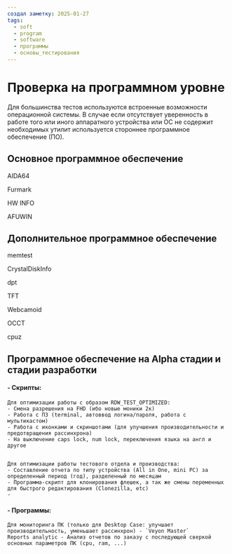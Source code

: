 ```yaml
---
создал заметку: 2025-01-27
tags:
  - soft
  - program
  - software
  - программы
  - основы_тестирования
---
```

# Проверка на программном уровне

Для большинства тестов используются встроенные возможности операционной системы. В случае если отсутствует уверенность в работе того или иного аппаратного устройства или ОС не содержит необходимых утилит используется стороннее программное обеспечение (ПО).

## Основное программное обеспечение
AIDA64

Furmark

HW INFO

AFUWIN

## Дополнительное программное обеспечение

memtest

CrystalDiskInfo

dpt

TFT

Webcamoid

OCCT

cpuz

## Программное обеспечение на Alpha стадии  и стадии разработки

#### - Скрипты:
	Для оптимизации работы с образом RDW_TEST_OPTIMIZED:
	- Смена разрешения на FHD (ибо новые моники 2к)
	- Работа с ПЗ (terminal, автоввод логина/пароля, работа с мультикастом)
	- Работа с иконками и скриншотами (для улучшения производительности и предотвращения рассинхрона)
	- На выключение caps lock, num lock, переключения языка на англ и другое

	
	Для оптимизации работы тестового отдела и производства:
	- Составление отчета по типу устройства (All in One, mini PC) за определенный период (год), разделенный по месяцам
	- Программа-скрипт для клонирования флешек, а так же смены переменных для быстрого редактирования (Clonezilla, etc)
	- 
#### - Программы:
	Для мониторинга ПК (только для Desktop Case: улучшает производительность, уменьшает рассинхрон) - `Veyon Master`
	Reports analytic - Анализ отчетов по заказу с последующей сверкой основных параметров ПК (cpu, ram, ...)
	



